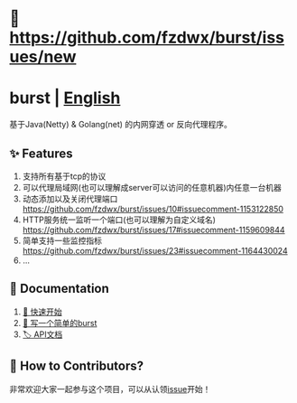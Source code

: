 # :bug: https://github.com/fzdwx/burst/issues/new

# burst | [English](https://github.com/fzdwx/burst/blob/main/doc/en/README_EN.md)

基于Java(Netty) & Golang(net) 的内网穿透 or 反向代理程序。

## ✨ Features

1. 支持所有基于tcp的协议
2. 可以代理局域网(也可以理解成server可以访问的任意机器)内任意一台机器
3. 动态添加以及关闭代理端口  https://github.com/fzdwx/burst/issues/10#issuecomment-1153122850
4. HTTP服务统一监听一个端口(也可以理解为自定义域名) https://github.com/fzdwx/burst/issues/17#issuecomment-1159609844
5. 简单支持一些监控指标 https://github.com/fzdwx/burst/issues/23#issuecomment-1164430024
6. ...

## 🎨 Documentation

1. [🚀 快速开始](https://github.com/fzdwx/burst/blob/main/doc/quick_start.md)
2. [📝 写一个简单的burst](https://github.com/fzdwx/burst/issues/6)
3. [🏷️ API文档](https://www.apifox.cn/apidoc/shared-26c550f7-70a4-428b-8964-8f23c98b9abc/api-20962841)

## 👷 How to Contributors?

非常欢迎大家一起参与这个项目，可以从认领[issue](https://github.com/fzdwx/burst/issues)开始！